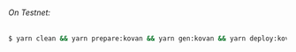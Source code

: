 
###### On Testnet:
```sh
$ yarn clean && yarn prepare:kovan && yarn gen:kovan && yarn deploy:kovan-dev
```
